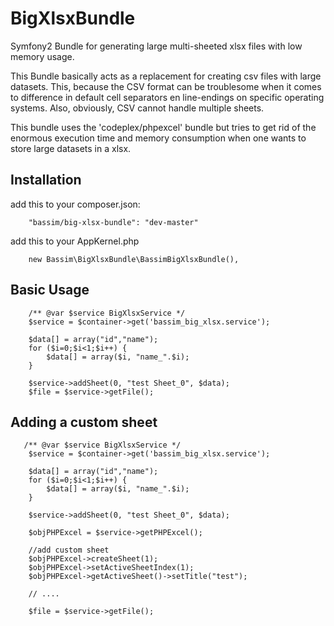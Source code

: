 BigXlsxBundle
=============

Symfony2 Bundle for generating large multi-sheeted xlsx files with low memory usage.

This Bundle basically acts as a replacement for creating csv files with large datasets.
This, because the CSV format can be troublesome when it comes to difference in default cell separators en line-endings on specific operating systems.
Also, obviously, CSV cannot handle multiple sheets.

This bundle uses the 'codeplex/phpexcel' bundle but tries to get rid of the enormous execution time and memory consumption when one wants to store large datasets in a xlsx.

Installation
------------

add this to your composer.json:

		"bassim/big-xlsx-bundle": "dev-master"

add this to your AppKernel.php

		new Bassim\BigXlsxBundle\BassimBigXlsxBundle(),

Basic Usage
-----------

		/** @var $service BigXlsxService */
		$service = $container->get('bassim_big_xlsx.service');

		$data[] = array("id","name");
		for ($i=0;$i<1;$i++) {
			$data[] = array($i, "name_".$i);
		}

		$service->addSheet(0, "test Sheet_0", $data);
		$file = $service->getFile();

Adding a custom sheet
---------------------

       /** @var $service BigXlsxService */
		$service = $container->get('bassim_big_xlsx.service');

		$data[] = array("id","name");
		for ($i=0;$i<1;$i++) {
			$data[] = array($i, "name_".$i);
		}

		$service->addSheet(0, "test Sheet_0", $data);

		$objPHPExcel = $service->getPHPExcel();

		//add custom sheet
		$objPHPExcel->createSheet(1);
		$objPHPExcel->setActiveSheetIndex(1);
		$objPHPExcel->getActiveSheet()->setTitle("test");

		// ....

		$file = $service->getFile();

  
